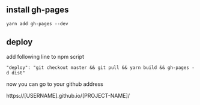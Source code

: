 ## install gh-pages

`yarn add gh-pages --dev`

## deploy

add following line to npm script

`"deploy": "git checkout master && git pull && yarn build && gh-pages -d dist"`

now you can go to your github address

https://[USERNAME].github.io/[PROJECT-NAME]/
